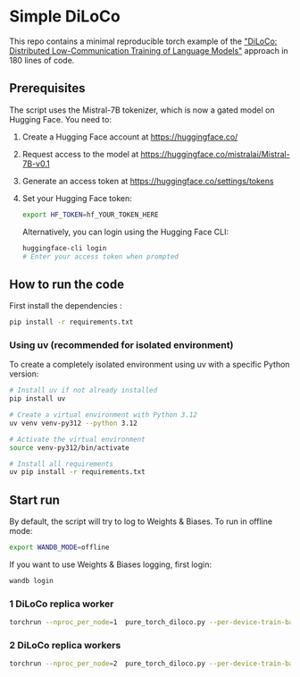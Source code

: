 # Simple DiLoCo

This repo contains a minimal reproducible torch example of the ["DiLoCo: Distributed Low-Communication Training of Language Models"](https://arxiv.org/abs/2311.08105) approach in 180 lines of code.

## Prerequisites

The script uses the Mistral-7B tokenizer, which is now a gated model on Hugging Face. You need to:

1. Create a Hugging Face account at https://huggingface.co/
2. Request access to the model at https://huggingface.co/mistralai/Mistral-7B-v0.1
3. Generate an access token at https://huggingface.co/settings/tokens
4. Set your Hugging Face token:
   ```bash
   export HF_TOKEN=hf_YOUR_TOKEN_HERE
   ```
   
   Alternatively, you can login using the Hugging Face CLI:
   ```bash
   huggingface-cli login
   # Enter your access token when prompted
   ```

## How to run the code

First install the dependencies :

```bash
pip install -r requirements.txt
```

### Using uv (recommended for isolated environment)

To create a completely isolated environment using uv with a specific Python version:

```bash
# Install uv if not already installed
pip install uv

# Create a virtual environment with Python 3.12
uv venv venv-py312 --python 3.12

# Activate the virtual environment
source venv-py312/bin/activate

# Install all requirements
uv pip install -r requirements.txt
```

## Start run

By default, the script will try to log to Weights & Biases. To run in offline mode:

```bash
export WANDB_MODE=offline
```

If you want to use Weights & Biases logging, first login:
```bash
wandb login
```

### 1 DiLoCo replica worker

```bash
torchrun --nproc_per_node=1  pure_torch_diloco.py --per-device-train-batch-size 16 --batch-size 256 --lr 1e-3 --warmup-steps 50  --local-steps 10
```

### 2 DiLoCo replica workers

```bash
torchrun --nproc_per_node=2  pure_torch_diloco.py --per-device-train-batch-size 16 --batch-size 256 --lr 1e-3 --warmup-steps 50  --local-steps 10
```